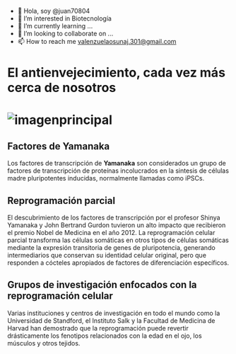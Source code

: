 - 👋 Hola, soy @juan70804
- 👀 I’m interested in Biotecnología
- 🌱 I’m currently learning ...
- 💞️ I’m looking to collaborate on ...
- 📫 How to reach me valenzuelaosunaj.301@gmail.com

<!---
juan70804/juan70804 is a ✨ special ✨ repository because its `README.md` (this file) appears on your GitHub profile.
You can click the Preview link to take a look at your changes.
--->
# El antienvejecimiento, cada vez más cerca de nosotros 

# ![imagenprincipal](https://user-images.githubusercontent.com/54455898/150591693-6c8197f3-6f57-4976-86a7-c8aa0c8d0470.jpg)

## Factores de Yamanaka
Los factores de transcripción de **Yamanaka** son considerados un grupo de factores de transcripción
de proteínas incolucrados en la sintesis de células madre pluripotentes inducidas, normalmente 
llamadas como iPSCs.

## Reprogramación parcial
El descubrimiento de los factores de transcripción por el profesor Shinya Yamanaka y John Bertrand 
Gurdon tuvieron un alto impacto que recibieron el premio Nobel de Medicina en el año 2012. La reprogramación 
celular parcial transforma las células somáticas en otros tipos de células somáticas mediante la expresión 
transitoria de genes de pluripotencia, generando intermediarios que conservan su identidad celular original, 
pero que responden a cócteles apropiados de factores de diferenciación específicos.

## Grupos de investigación enfocados con la reprogramación celular
Varias instituciones y centros de investigación en todo el mundo como la Universidad de Standford, el Instituto Salk 
y la Facultad de Medicina de Harvad han demostrado que la reprogramación puede revertir drásticamente los fenotipos 
relacionados con la edad en el ojo, los músculos y otros tejidos.
